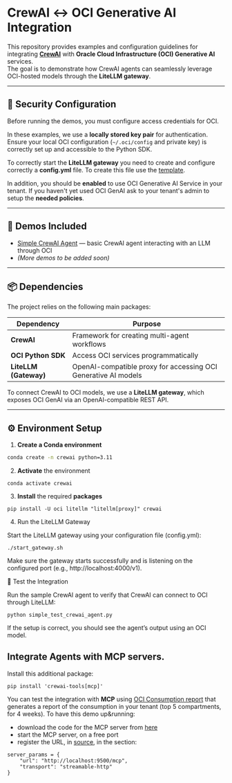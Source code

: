 # CrewAI ↔ OCI Generative AI Integration

This repository provides examples and configuration guidelines for integrating **[CrewAI](https://github.com/joaomdmoura/crewAI)** with **Oracle Cloud Infrastructure (OCI) Generative AI** services.  
The goal is to demonstrate how CrewAI agents can seamlessly leverage OCI-hosted models through the **LiteLLM gateway**.

---

## 🔐 Security Configuration

Before running the demos, you must configure access credentials for OCI.

In these examples, we use a **locally stored key pair** for authentication.  
Ensure your local OCI configuration (`~/.oci/config` and private key) is correctly set up and accessible to the Python SDK.

To correctly start the **LiteLLM gateway** you need to create and configure correctly a **config.yml** file. To create this file use the [template](./config_template.yml).

In addition, you should be **enabled** to use OCI Generative AI Service in your tenant. If you haven't yet used OCI GenAI ask to your tenant's admin to setup the **needed policies**.

---

## 🧩 Demos Included

- [Simple CrewAI Agent](./simple_test_crewai_agent.py) — basic CrewAI agent interacting with an LLM through OCI  
- *(More demos to be added soon)*

---

## 📦 Dependencies

The project relies on the following main packages:

| Dependency | Purpose |
|-------------|----------|
| **CrewAI** | Framework for creating multi-agent workflows |
| **OCI Python SDK** | Access OCI services programmatically |
| **LiteLLM (Gateway)** | OpenAI-compatible proxy for accessing OCI Generative AI models |

To connect CrewAI to OCI models, we use a **LiteLLM gateway**, which exposes OCI GenAI via an OpenAI-compatible REST API.

---

## ⚙️ Environment Setup

1. **Create a Conda environment**
```bash
conda create -n crewai python=3.11
```

2. **Activate** the environment
```
conda activate crewai
```

3. **Install** the required **packages**
```
pip install -U oci litellm "litellm[proxy]" crewai
```

4. Run the LiteLLM Gateway

Start the LiteLLM gateway using your configuration file (config.yml):
```
./start_gateway.sh
```

Make sure the gateway starts successfully and is listening on the configured port (e.g., http://localhost:4000/v1).

🧠 Test the Integration

Run the sample CrewAI agent to verify that CrewAI can connect to OCI through LiteLLM:

```
python simple_test_crewai_agent.py
```

If the setup is correct, you should see the agent’s output using an OCI model.

## Integrate Agents with **MCP** servers.
Install this additional package:

```
pip install 'crewai-tools[mcp]'
```

You can test the integration with **MCP** using [OCI Consumption report](./crew_agent_mcp02.py) that generates a report
of the consumption in your tenant (top 5 compartments, for 4 weeks).
To have this demo up&running:
* download the code for the MCP server from [here](https://github.com/oracle-devrel/technology-engineering/blob/main/ai/gen-ai-agents/mcp-oci-integration/mcp_consumption.py)
* start the MCP server, on a free port
* register the URL, in [source](./crew_agent_mcp02.py), in the section:
```
server_params = {
    "url": "http://localhost:9500/mcp",
    "transport": "streamable-http"
}
```


